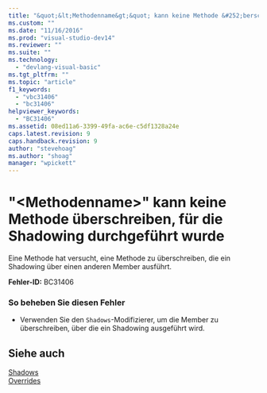 ```yaml
---
title: "&quot;&lt;Methodenname&gt;&quot; kann keine Methode &#252;berschreiben, f&#252;r die Shadowing durchgef&#252;hrt wurde | Microsoft Docs"
ms.custom: ""
ms.date: "11/16/2016"
ms.prod: "visual-studio-dev14"
ms.reviewer: ""
ms.suite: ""
ms.technology: 
  - "devlang-visual-basic"
ms.tgt_pltfrm: ""
ms.topic: "article"
f1_keywords: 
  - "vbc31406"
  - "bc31406"
helpviewer_keywords: 
  - "BC31406"
ms.assetid: 08ed11a6-3399-49fa-ac6e-c5df1328a24e
caps.latest.revision: 9
caps.handback.revision: 9
author: "stevehoag"
ms.author: "shoag"
manager: "wpickett"
---
```

# &quot;&lt;Methodenname&gt;&quot; kann keine Methode &#252;berschreiben, f&#252;r die Shadowing durchgef&#252;hrt wurde
Eine Methode hat versucht, eine Methode zu überschreiben, die ein Shadowing über einen anderen Member ausführt.  
  
 **Fehler\-ID:** BC31406  
  
### So beheben Sie diesen Fehler  
  
-   Verwenden Sie den `Shadows`\-Modifizierer, um die Member zu überschreiben, über die ein Shadowing ausgeführt wird.  
  
## Siehe auch  
 [Shadows](../../visual-basic/language-reference/modifiers/shadows.md)   
 [Overrides](../../visual-basic/language-reference/modifiers/overrides.md)